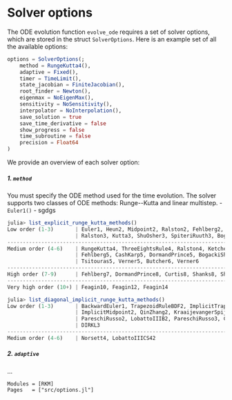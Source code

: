 
# Solver options

The ODE evolution function `evolve_ode` requires a set of solver options, which are stored in the struct `SolverOptions`. Here is an example set of all the available options:

```julia
options = SolverOptions(;
    method = RungeKutta4(),
    adaptive = Fixed(),
    timer = TimeLimit(),
    state_jacobian = FiniteJacobian(),
    root_finder = Newton(),
    eigenmax = NoEigenMax(),
    sensitivity = NoSensitivity(),
    interpolator = NoInterpolation(),
    save_solution = true
    save_time_derivative = false
    show_progress = false
    time_subroutine = false
    precision = Float64
)
```

We provide an overview of each solver option:

##### 1. `method`
You must specify the ODE method used for the time evolution. The solver supports two classes of ODE methods: Runge--Kutta and linear multistep.
    - `Euler1()`
    - sgdgs
```julia
julia> list_explicit_runge_kutta_methods()
Low order (1-3)       | Euler1, Heun2, Midpoint2, Ralston2, Fehlberg2, Heun2, Heun3,
                      | Ralston3, Kutta3, ShuOsher3, SpiteriRuuth3, BogackiShampine3
-------------------------------------------------------------------------------
Medium order (4-6)    | RungeKutta4, ThreeEightsRule4, Ralston4, Ketcheson4, Butcher5,
                      | Fehlberg5, CashKarp5, DormandPrince5, BogackiShampine5,
                      | Tsitouras5, Verner5, Butcher6, Verner6
-------------------------------------------------------------------------------
High order (7-9)      | Fehlberg7, DormandPrince8, Curtis8, Shanks8, ShanksPseudo8
-------------------------------------------------------------------------------
Very high order (10+) | Feagin10, Feagin12, Feagin14

julia> list_diagonal_implicit_runge_kutta_methods()
Low order (1-3)       | BackwardEuler1, TrapezoidRuleBDF2, ImplicitTrapezoid2,
                      | ImplicitMidpoint2, QinZhang2, KraaijevangerSpijker2,
                      | PareschiRusso2, LobattoIIIB2, PareschiRusso3, Crouzeix3,
                      | DIRKL3
-------------------------------------------------------------------------------
Medium order (4-6)    | Norsett4, LobattoIIICS42
```
##### 2. `adaptive`
...

```@autodocs
Modules = [RKM]
Pages   = ["src/options.jl"]
```
